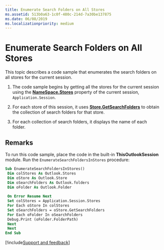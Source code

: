 ```yaml
---
title: Enumerate Search Folders on All Stores
ms.assetid: 513b0a63-1c0f-480c-214d-7a30be137875
ms.date: 06/08/2019
ms.localizationpriority: medium
---
```



# Enumerate Search Folders on All Stores

This topic describes a code sample that enumerates the search folders on all stores for the current session.


1. The code sample begins by getting all the stores for the current session using the **[NameSpace.Stores](../../../api/Outlook.NameSpace.Stores.md)** property of the current session, `Application.Session`.

2. For each store of this session, it uses **[Store.GetSearchFolders](../../../api/Outlook.Store.GetSearchFolders.md)** to obtain the collection of search folders for that store.

3. For each collection of search folders, it displays the name of each folder.


## Remarks

To run this code sample, place the code in the built-in **ThisOutlookSession** module. Run the `EnumerateSearchFoldersInStores` procedure:


```vb
Sub EnumerateSearchFoldersInStores() 
 Dim colStores As Outlook.Stores 
 Dim oStore As Outlook.Store 
 Dim oSearchFolders As Outlook.folders 
 Dim oFolder As Outlook.Folder 
 
 On Error Resume Next 
 Set colStores = Application.Session.Stores 
 For Each oStore In colStores 
 Set oSearchFolders = oStore.GetSearchFolders 
 For Each oFolder In oSearchFolders 
 Debug.Print (oFolder.FolderPath) 
 Next 
 Next 
End Sub
```

[!include[Support and feedback](~/includes/feedback-boilerplate.md)]